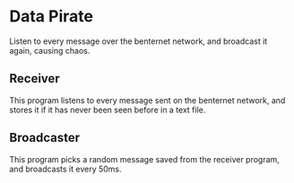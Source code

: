 # Data Pirate
Listen to every message over the benternet network, and broadcast it again, causing chaos.

## Receiver
This program listens to every message sent on the benternet network, and stores it if it has never been seen before in a text file.

## Broadcaster
This program picks a random message saved from the receiver program, and broadcasts it every 50ms.


